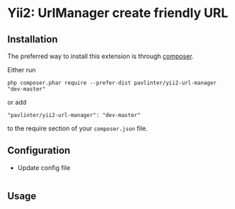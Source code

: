 Yii2: UrlManager create friendly URL
================

Installation
------------
The preferred way to install this extension is through [composer](http://getcomposer.org/download/).

Either run

```
php composer.phar require --prefer-dist pavlinter/yii2-url-manager "dev-master"
```

or add

```
"pavlinter/yii2-url-manager": "dev-master"
```

to the require section of your `composer.json` file.

Configuration
-------------
* Update config file
```php

```

Usage
-----
```php

```